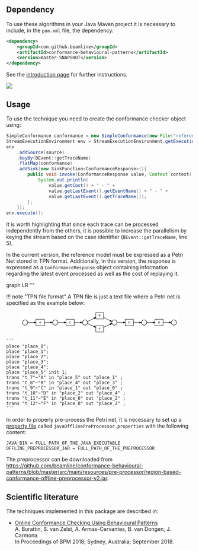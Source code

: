 ## Dependency

To use these algorithms in your Java Maven project it is necessary to include, in the `pom.xml` file, the dependency:
```xml
<dependency>
    <groupId>com.github.beamline</groupId>
    <artifactId>conformance-behavioural-patterns</artifactId>
    <version>master-SNAPSHOT</version>
</dependency>
```
See the [introduction page](index.md) for further instructions.

[![](https://jitpack.io/v/beamline/conformance-behavioural-patterns.svg)](https://jitpack.io/#beamline/conformance-behavioural-patterns)


## Usage

To use the technique you need to create the conformance checker object using:

```java linenums="1"
SimpleConformance conformance = new SimpleConformance(new File("reference-model.tpn"));
StreamExecutionEnvironment env = StreamExecutionEnvironment.getExecutionEnvironment();
env
    .addSource(source)
    .keyBy(BEvent::getTraceName)
    .flatMap(conformance)
    .addSink(new SinkFunction<ConformanceResponse>(){
        public void invoke(ConformanceResponse value, Context context) throws Exception {
            System.out.println(
                value.getCost() + " - " +
                value.getLastEvent().getEventName() + " - " +
                value.getLastEvent().getTraceName());
        };
    });
env.execute();

```

It is worth highlighting that since each trace can be processed independently from the others, it is possible to increase the parallelism by keying the stream based on the case identifier (`BEvent::getTraceName`, line 5).

In the current version, the reference model must be expressed as a Petri Net stored in TPN format. Additionally, in this version, the response is expressed as a `ConformanceResponse` object containing information regarding the latest event processed as well as the cost of replaying it.

<div class="mermaid">
graph LR     
    ""
</div>

!!! note "TPN file format"
    A TPN file is just a text file where a Petri net is specified as the example below:
    <figure>
    <svg width="422pt" height="60pt"
     viewBox="0.00 0.00 422.00 60.00" xmlns="http://www.w3.org/2000/svg" xmlns:xlink="http://www.w3.org/1999/xlink">
    <g id="graph0" class="graph" transform="scale(1 1) rotate(0) translate(4 56)">
    <title>G</title>
    <polygon fill="white" stroke="none" points="-4,4 -4,-56 418,-56 418,4 -4,4"/>
    <!-- t0 -->
    <g id="node1" class="node"><title>t0</title>
    <polygon fill="none" stroke="black" points="59,-34 36,-34 36,-17 59,-17 59,-34"/>
    <text text-anchor="middle" x="47.5" y="-23.6" font-family="Arial" font-size="8.00">A</text>
    </g>
    <!-- p1 -->
    <g id="node8" class="node"><title>p1</title>
    <ellipse fill="none" stroke="black" cx="88" cy="-25.5" rx="7" ry="7"/>
    </g>
    <!-- t0&#45;&gt;p1 -->
    <g id="edge3" class="edge"><title>t0&#45;&gt;p1</title>
    <path fill="none" stroke="black" d="M59.0203,-25.5C64.1215,-25.5 70.2604,-25.5 75.4866,-25.5"/>
    <polygon fill="black" stroke="black" points="75.7072,-27.2501 80.7071,-25.5 75.7071,-23.7501 75.7072,-27.2501"/>
    </g>
    <!-- t1 -->
    <g id="node2" class="node"><title>t1</title>
    <polygon fill="none" stroke="black" points="378,-34 356,-34 356,-17 378,-17 378,-34"/>
    <text text-anchor="middle" x="367" y="-23.6" font-family="Arial" font-size="8.00">B</text>
    </g>
    <!-- p3 -->
    <g id="node10" class="node"><title>p3</title>
    <ellipse fill="none" stroke="black" cx="407" cy="-25.5" rx="7" ry="7"/>
    </g>
    <!-- t1&#45;&gt;p3 -->
    <g id="edge2" class="edge"><title>t1&#45;&gt;p3</title>
    <path fill="none" stroke="black" d="M378.384,-25.5C383.419,-25.5 389.478,-25.5 394.636,-25.5"/>
    <polygon fill="black" stroke="black" points="394.789,-27.2501 399.789,-25.5 394.789,-23.7501 394.789,-27.2501"/>
    </g>
    <!-- t2 -->
    <g id="node3" class="node"><title>t2</title>
    <polygon fill="none" stroke="black" points="139,-34 117,-34 117,-17 139,-17 139,-34"/>
    <text text-anchor="middle" x="128" y="-23.6" font-family="Arial" font-size="8.00">C</text>
    </g>
    <!-- p0 -->
    <g id="node7" class="node"><title>p0</title>
    <ellipse fill="none" stroke="black" cx="168" cy="-25.5" rx="7" ry="7"/>
    </g>
    <!-- t2&#45;&gt;p0 -->
    <g id="edge8" class="edge"><title>t2&#45;&gt;p0</title>
    <path fill="none" stroke="black" d="M139.384,-25.5C144.419,-25.5 150.478,-25.5 155.636,-25.5"/>
    <polygon fill="black" stroke="black" points="155.789,-27.2501 160.789,-25.5 155.789,-23.7501 155.789,-27.2501"/>
    </g>
    <!-- t3 -->
    <g id="node4" class="node"><title>t3</title>
    <polygon fill="none" stroke="black" points="298,-34 276,-34 276,-17 298,-17 298,-34"/>
    <text text-anchor="middle" x="287" y="-23.6" font-family="Arial" font-size="8.00">D</text>
    </g>
    <!-- p4 -->
    <g id="node11" class="node"><title>p4</title>
    <ellipse fill="none" stroke="black" cx="327" cy="-25.5" rx="7" ry="7"/>
    </g>
    <!-- t3&#45;&gt;p4 -->
    <g id="edge10" class="edge"><title>t3&#45;&gt;p4</title>
    <path fill="none" stroke="black" d="M298.384,-25.5C303.419,-25.5 309.478,-25.5 314.636,-25.5"/>
    <polygon fill="black" stroke="black" points="314.789,-27.2501 319.789,-25.5 314.789,-23.7501 314.789,-27.2501"/>
    </g>
    <!-- t4 -->
    <g id="node5" class="node"><title>t4</title>
    <polygon fill="none" stroke="black" points="218,-52 197,-52 197,-35 218,-35 218,-52"/>
    <text text-anchor="middle" x="207.5" y="-41.6" font-family="Arial" font-size="8.00">E</text>
    </g>
    <!-- p2 -->
    <g id="node9" class="node"><title>p2</title>
    <ellipse fill="none" stroke="black" cx="247" cy="-25.5" rx="7" ry="7"/>
    </g>
    <!-- t4&#45;&gt;p2 -->
    <g id="edge11" class="edge"><title>t4&#45;&gt;p2</title>
    <path fill="none" stroke="black" d="M218.353,-38.7707C223.669,-36.2187 230.228,-33.0704 235.623,-30.4808"/>
    <polygon fill="black" stroke="black" points="236.431,-32.0341 240.182,-28.2928 234.917,-28.8788 236.431,-32.0341"/>
    </g>
    <!-- t5 -->
    <g id="node6" class="node"><title>t5</title>
    <polygon fill="none" stroke="black" points="218,-17 197,-17 197,-0 218,-0 218,-17"/>
    <text text-anchor="middle" x="207.5" y="-6.6" font-family="Arial" font-size="8.00">F</text>
    </g>
    <!-- t5&#45;&gt;p2 -->
    <g id="edge12" class="edge"><title>t5&#45;&gt;p2</title>
    <path fill="none" stroke="black" d="M218.353,-12.9665C223.669,-15.3767 230.228,-18.3502 235.623,-20.7959"/>
    <polygon fill="black" stroke="black" points="234.905,-22.3918 240.182,-22.8624 236.35,-19.204 234.905,-22.3918"/>
    </g>
    <!-- p0&#45;&gt;t4 -->
    <g id="edge6" class="edge"><title>p0&#45;&gt;t4</title>
    <path fill="none" stroke="black" d="M174.533,-28.156C179.209,-30.4003 186.116,-33.7156 192.314,-36.6908"/>
    <polygon fill="black" stroke="black" points="191.602,-38.2902 196.867,-38.8762 193.117,-35.1349 191.602,-38.2902"/>
    </g>
    <!-- p0&#45;&gt;t5 -->
    <g id="edge7" class="edge"><title>p0&#45;&gt;t5</title>
    <path fill="none" stroke="black" d="M174.859,-22.8438C179.43,-20.7718 185.981,-17.802 191.938,-15.1015"/>
    <polygon fill="black" stroke="black" points="192.914,-16.5805 196.745,-12.9222 191.469,-13.3928 192.914,-16.5805"/>
    </g>
    <!-- p1&#45;&gt;t2 -->
    <g id="edge5" class="edge"><title>p1&#45;&gt;t2</title>
    <path fill="none" stroke="black" d="M95.2749,-25.5C99.794,-25.5 106.091,-25.5 111.884,-25.5"/>
    <polygon fill="black" stroke="black" points="111.997,-27.2501 116.997,-25.5 111.997,-23.7501 111.997,-27.2501"/>
    </g>
    <!-- p2&#45;&gt;t3 -->
    <g id="edge9" class="edge"><title>p2&#45;&gt;t3</title>
    <path fill="none" stroke="black" d="M254.275,-25.5C258.794,-25.5 265.091,-25.5 270.884,-25.5"/>
    <polygon fill="black" stroke="black" points="270.997,-27.2501 275.997,-25.5 270.997,-23.7501 270.997,-27.2501"/>
    </g>
    <!-- p4&#45;&gt;t1 -->
    <g id="edge4" class="edge"><title>p4&#45;&gt;t1</title>
    <path fill="none" stroke="black" d="M334.275,-25.5C338.794,-25.5 345.091,-25.5 350.884,-25.5"/>
    <polygon fill="black" stroke="black" points="350.997,-27.2501 355.997,-25.5 350.997,-23.7501 350.997,-27.2501"/>
    </g>
    <!-- p5 -->
    <g id="node12" class="node"><title>p5</title>
    <ellipse fill="none" stroke="black" cx="7" cy="-25.5" rx="7" ry="7"/>
    </g>
    <!-- p5&#45;&gt;t0 -->
    <g id="edge1" class="edge"><title>p5&#45;&gt;t0</title>
    <path fill="none" stroke="black" d="M14.0156,-25.5C18.4846,-25.5 24.798,-25.5 30.6722,-25.5"/>
    <polygon fill="black" stroke="black" points="30.8778,-27.2501 35.8778,-25.5 30.8778,-23.7501 30.8778,-27.2501"/>
    </g>
    </g>
    </svg>
    </figure>

    ```
    place "place_0";
    place "place_1";
    place "place_2";
    place "place_3";
    place "place_4";
    place "place_5" init 1;
    trans "t_7"~"A" in "place_5" out "place_1" ;
    trans "t_8"~"B" in "place_4" out "place_3" ;
    trans "t_9"~"C" in "place_1" out "place_0" ;
    trans "t_10"~"D" in "place_2" out "place_4" ;
    trans "t_11"~"E" in "place_0" out "place_2" ;
    trans "t_12"~"F" in "place_0" out "place_2" ;
    ```

In order to properly pre-process the Petri net, it is necessary to set up a [property file](https://en.wikipedia.org/wiki/.properties) called `javaOfflinePreProcessor.properties` with the following content:

```properties
JAVA_BIN = FULL_PATH_OF_THE_JAVA_EXECUTABLE
OFFLINE_PREPROCESSOR_JAR = FULL_PATH_OF_THE_PREPROCESSOR
```

The preprocessor can be downloaded from <https://github.com/beamline/conformance-behavioural-patterns/blob/master/src/main/resources/pre-processor/region-based-conformance-offline-preprocessor-v2.jar>.


## Scientific literature

The techniques implemented in this package are described in:

- [Online Conformance Checking Using Behavioural Patterns](https://andrea.burattin.net/publications/2018-bpm)  
A. Burattin, S. van Zelst, A. Armas-Cervantes, B. van Dongen, J. Carmona  
In Proceedings of BPM 2018; Sydney, Australia; September 2018.
